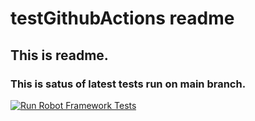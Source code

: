 # testGithubActions readme
## This is readme.
### This is satus of latest tests run on main branch.
[![Run Robot Framework Tests](https://github.com/rdomian/testGithubActions/actions/workflows/run_robot_framework_tests.yml/badge.svg)](https://github.com/rdomian/testGithubActions/actions/workflows/run_robot_framework_tests.yml)
